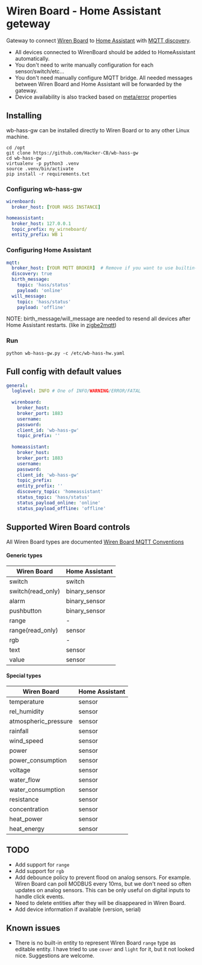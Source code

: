 # Wiren Board - Home Assistant geteway

Gateway to connect [Wiren Board](https://wirenboard.com/) to [Home Assistant](http://home-assistant.io) 
with [MQTT discovery](https://www.home-assistant.io/docs/mqtt/discovery/s).

* All devices connected to WirenBoard should be added to HomeAssistant automatically. 
* You don't need to write manually configuration for each sensor/switch/etc...
* You don't need manually configure MQTT bridge. All needed messages between Wiren Board and Home Assistant will be forwarded by the gateway.
* Device availability is also tracked based on [meta/error](https://github.com/wirenboard/homeui/blob/master/conventions.md) properties  


## Installing

wb-hass-gw can be installed directly to Wiren Board or to any other Linux machine.

```shell script
cd /opt
git clone https://github.com/Hacker-CB/wb-hass-gw
cd wb-hass-gw
virtualenv -p python3 .venv
source .venv/bin/activate
pip install -r requirements.txt
```
### Configuring wb-hass-gw

```yaml
wirenboard:
  broker_host: [YOUR HASS INSTANCE]

homeassistant:
  broker_host: 127.0.0.1
  topic_prefix: my_wirneboard/
  entity_prefix: WB 1
```

### Configuring Home Assistant

```yaml
mqtt:
  broker_host: [YOUR MQTT BROKER]  # Remove if you want to use builtin-in MQTT broker 
  discovery: true
  birth_message:
    topic: 'hass/status'
    payload: 'online'
  will_message:
    topic: 'hass/status'
    payload: 'offline'
```

NOTE: birth_message/will_message are needed to resend all devices after Home Assistant restarts. (like in [zigbe2mqtt](https://www.zigbee2mqtt.io/integration/home_assistant.html))

### Run 
```shell script
python wb-hass-gw.py -c /etc/wb-hass-hw.yaml
```


## Full config with default values
```yaml
general:  
  loglevel: INFO # One of INFO/WARNING/ERROR/FATAL
  
  wirenboard: 
    broker_host: 
    broker_port: 1883
    username:
    password:
    client_id: 'wb-hass-gw'
    topic_prefix: ''
  
  homeassistant:
    broker_host: 
    broker_port: 1883
    username:
    password:
    client_id: 'wb-hass-gw'
    topic_prefix:
    entity_prefix: ''
    discovery_topic: 'homeassistant'
    status_topic: 'hass/status'
    status_payload_online: 'online'
    status_payload_offline: 'offline'
```


## Supported Wiren Board controls

All Wiren Board types are documented [Wiren Board MQTT Conventions](https://github.com/wirenboard/homeui/blob/master/conventions.md)

#### Generic types
| Wiren Board             |  Home Assistant |
|-------------------------|-----------------|
| switch                  |  switch         |         
| switch(read_only)       |  binary_sensor  |         
| alarm                   |  binary_sensor  |        
| pushbutton              |  binary_sensor  |             
| range                   |  -              |                    
| range(read_only)        |  sensor         |        
| rgb                     |  -              |                  
| text                    |  sensor         |       
| value                   |  sensor         |        

#### Special types

| Wiren Board           |  Home Assistant |
|-----------------------|-----------------|
| temperature           |  sensor         |                                
| rel_humidity          |  sensor         |                                
| atmospheric_pressure  |  sensor         |                                        
| rainfall              |  sensor         |                            
| wind_speed            |  sensor         |                                
| power                 |  sensor         |                        
| power_consumption     |  sensor         |                                    
| voltage               |  sensor         |                            
| water_flow            |  sensor         |                                
| water_consumption     |  sensor         |                                    
| resistance            |  sensor         |                                
| concentration         |  sensor         |                                
| heat_power            |  sensor         |                                
| heat_energy           |  sensor         |                                

## TODO

* Add support for `range`
* Add support for `rgb`
* Add debounce policy to prevent flood on analog sensors. For example. Wiren Board can poll MODBUS every 10ms, but we don't need so often updates on analog sensors. 
This can be only useful on digital inputs to handle click events.
* Need to delete entities after they will be disappeared in Wiren Board.
* Add device information if available (version, serial)

## Known issues

* There is no built-in entity to represent Wiren Board `range` type as editable entity. 
I have tried to use `cover` and `light` for it, but it not looked nice. Suggestions are welcome.
